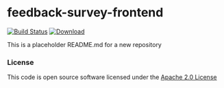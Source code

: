 # feedback-survey-frontend

[![Build Status](https://travis-ci.org/hmrc/feedback-survey-frontend.svg)](https://travis-ci.org/hmrc/feedback-survey-frontend) [ ![Download](https://api.bintray.com/packages/hmrc/releases/feedback-survey-frontend/images/download.svg) ](https://bintray.com/hmrc/releases/feedback-survey-frontend/_latestVersion)

This is a placeholder README.md for a new repository

### License

This code is open source software licensed under the [Apache 2.0 License]("http://www.apache.org/licenses/LICENSE-2.0.html")
